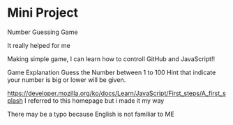 # Mini Project

Number Guessing Game

It really helped for me

Making simple game, I can learn how to controll GitHub and JavaScript!!

Game Explanation
Guess the Number between 1 to 100
Hint that indicate your number is big or lower will be given.

https://developer.mozilla.org/ko/docs/Learn/JavaScript/First_steps/A_first_splash
I referred to this homepage but i made it my way

There may be a typo because English is not familiar to ME
